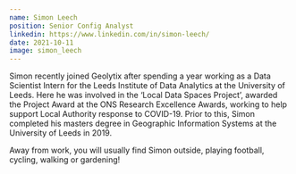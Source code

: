 ```yaml
---
name: Simon Leech
position: Senior Config Analyst
linkedin: https://www.linkedin.com/in/simon-leech/
date: 2021-10-11
image: simon_leech
---
```

Simon recently joined Geolytix after spending a year working as a Data Scientist Intern for the Leeds Institute of Data Analytics at the University of Leeds. Here he was involved in the ‘Local Data Spaces Project’, awarded the Project Award at the ONS Research Excellence Awards, working to help support Local Authority response to COVID-19. Prior to this, Simon completed his masters degree in Geographic Information Systems at the University of Leeds in 2019.

Away from work, you will usually find Simon outside, playing football, cycling, walking or gardening!
